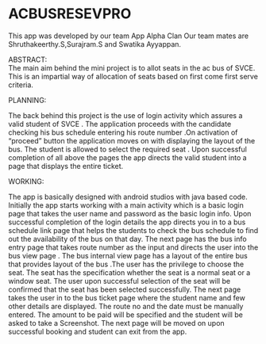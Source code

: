 # ACBUSRESEVPRO

This app was developed by our team App Alpha Clan 
Our team mates are Shruthakeerthy.S,Surajram.S and Swatika Ayyappan.


ABSTRACT:  
 The main   aim behind the mini project is to allot seats in the ac bus of SVCE.
This is an impartial way of allocation of seats based on first come first serve criteria.


PLANNING:


The back behind this project is the use of login activity which assures a valid student of SVCE . The application proceeds with   the candidate  checking his bus schedule entering  his route number .On activation   of “proceed” button  the application moves on with displaying the layout  of the  bus. The student is allowed to  select the  required seat .  Upon successful completion of all above the pages the app directs the valid student into a page that displays the entire ticket.


WORKING:


The app is basically designed with android studios with java based code.
Initially the app starts working with a main activity which is a basic login page that takes the user name and password as the basic login info. Upon successful completion of the login details the app directs you in to a bus schedule link page that helps the students to check the bus schedule to find out the availability of the bus on that day. The next page has the bus info entry page that takes route number as the   input and directs the user into the bus view  page .
The bus internal view page has a layout of the entire bus that provides layout of the bus .The user has the privilege to choose the   seat. The seat has the specification whether the seat is a normal seat or a window seat.
The user upon successful selection of the seat will be confirmed that the seat has been   selected successfully. 
The next page takes the user in to the bus ticket page where the student name and few other details are displayed. The route no and the date must be manually entered. The amount to be paid will be specified and the student will be asked to take a Screenshot. 
The next page will be moved on upon successful booking and student can exit from the app. 

